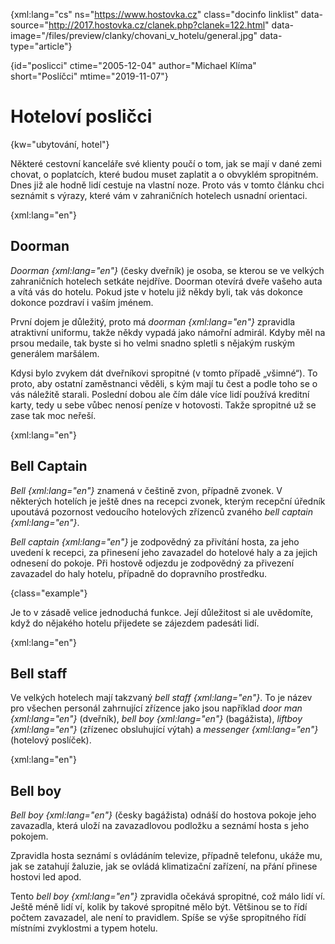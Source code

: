 
{xml:lang="cs" ns="https://www.hostovka.cz" class="docinfo linklist" data-source="http://2017.hostovka.cz/clanek.php?clanek=122.html" data-image="/files/preview/clanky/chovani\_v\_hotelu/general.jpg" data-type="article"}

{id="poslicci" ctime="2005-12-04" author="Michael Klíma" short="Poslíčci" mtime="2019-11-07"}

# Hoteloví posličci

{kw="ubytování, hotel"}

Některé cestovní kanceláře své klienty poučí o tom, jak se mají v dané zemi chovat, o poplatcích, které budou muset zaplatit a o obvyklém spropitném. Dnes již ale hodně lidí cestuje na vlastní noze. Proto vás v tomto článku chci seznámit s výrazy, které vám v zahraničních hotelech usnadní orientaci.

{xml:lang="en"}

## Doorman

_Doorman {xml:lang="en"}_ (česky dveřník) je osoba, se kterou se ve velkých zahraničních hotelech setkáte nejdříve. Doorman otevírá dveře vašeho auta a vítá vás do hotelu. Pokud jste v hotelu již někdy byli, tak vás dokonce dokonce pozdraví i vaším jménem. 

První dojem je důležitý, proto má _doorman {xml:lang="en"}_ zpravidla atraktivní uniformu, takže někdy vypadá jako námořní admirál. Kdyby měl na prsou medaile, tak byste si ho velmi snadno spletli s nějakým ruským generálem maršálem.

Kdysi bylo zvykem dát dveřníkovi spropitné (v tomto případě „všimné“). To proto, aby ostatní zaměstnanci věděli, s kým mají tu čest a podle toho se o vás náležitě starali. Poslední dobou ale čím dále více lidí používá kreditní karty, tedy u sebe vůbec nenosí peníze v hotovosti. Takže spropitné už se zase tak moc neřeší.

{xml:lang="en"}

## Bell Captain

_Bell {xml:lang="en"}_ znamená v češtině zvon, případně zvonek. V některých hotelích je ještě dnes na recepci zvonek, kterým recepční úředník upoutává pozornost vedoucího hotelových zřízenců zvaného _bell captain {xml:lang="en"}_.

_Bell captain {xml:lang="en"}_ je zodpovědný za přivítání hosta, za jeho uvedení k recepci, za přinesení jeho zavazadel do hotelové haly a za jejich odnesení do pokoje. Při hostově odjezdu je zodpovědný za přivezení zavazadel do haly hotelu, případně do dopravního prostředku.

{class="example"}

Je to v zásadě velice jednoduchá funkce. Její důležitost si ale uvědomíte, když do nějakého hotelu přijedete se zájezdem padesáti lidí.

{xml:lang="en"}

## Bell staff

Ve velkých hotelech mají takzvaný _bell staff {xml:lang="en"}_. To je název pro všechen personál zahrnující zřízence jako jsou například _door man {xml:lang="en"}_ (dveřník), _bell boy {xml:lang="en"}_ (bagážista), _liftboy {xml:lang="en"}_ (zřízenec obsluhující výtah) a _messenger {xml:lang="en"}_ (hotelový poslíček).

{xml:lang="en"}

## Bell boy

_Bell boy {xml:lang="en"}_ (česky bagážista) odnáší do hostova pokoje jeho zavazadla, která uloží na zavazadlovou podložku a seznámí hosta s jeho pokojem.

Zpravidla hosta seznámí s ovládáním televize, případně telefonu, ukáže mu, jak se zatahují žaluzie, jak se ovládá klimatizační zařízení, na přání přinese hostovi led apod.

Tento _bell boy {xml:lang="en"}_ zpravidla očekává spropitné, což málo lidí ví. Ještě méně lidí ví, kolik by takové spropitné mělo být. Většinou se to řídí počtem zavazadel, ale není to pravidlem. Spíše se výše spropitného řídí místními zvyklostmi a typem hotelu.

